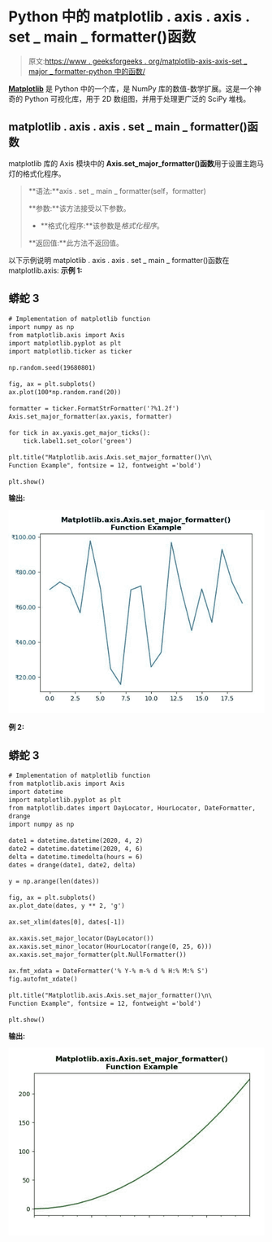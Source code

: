 # Python 中的 matplotlib . axis . axis . set _ main _ formatter()函数

> 原文:[https://www . geeksforgeeks . org/matplotlib-axis-axis-set _ major _ formatter-python 中的函数/](https://www.geeksforgeeks.org/matplotlib-axis-axis-set_major_formatter-function-in-python/)

[**Matplotlib**](https://www.geeksforgeeks.org/python-introduction-matplotlib/) 是 Python 中的一个库，是 NumPy 库的数值-数学扩展。这是一个神奇的 Python 可视化库，用于 2D 数组图，并用于处理更广泛的 SciPy 堆栈。

## matplotlib . axis . axis . set _ main _ formatter()函数

matplotlib 库的 Axis 模块中的 **Axis.set_major_formatter()函数**用于设置主跑马灯的格式化程序。

> **语法:**axis . set _ main _ formatter(self，formatter)
> 
> **参数:**该方法接受以下参数。
> 
> *   **格式化程序:**该参数是*格式化程序*。
> 
> **返回值:**此方法不返回值。

以下示例说明 matplotlib . axis . axis . set _ main _ formatter()函数在 matplotlib.axis:
**示例 1:**

## 蟒蛇 3

```
# Implementation of matplotlib function 
import numpy as np
from matplotlib.axis import Axis  
import matplotlib.pyplot as plt
import matplotlib.ticker as ticker

np.random.seed(19680801)

fig, ax = plt.subplots()
ax.plot(100*np.random.rand(20))

formatter = ticker.FormatStrFormatter('?%1.2f')
Axis.set_major_formatter(ax.yaxis, formatter)

for tick in ax.yaxis.get_major_ticks():
    tick.label1.set_color('green')

plt.title("Matplotlib.axis.Axis.set_major_formatter()\n\
Function Example", fontsize = 12, fontweight ='bold') 

plt.show()
```

**输出:**

![](img/3f393a5230e2756ef01fc2c3d779141a.png)

**例 2:**

## 蟒蛇 3

```
# Implementation of matplotlib function 
from matplotlib.axis import Axis
import datetime 
import matplotlib.pyplot as plt 
from matplotlib.dates import DayLocator, HourLocator, DateFormatter, drange 
import numpy as np 

date1 = datetime.datetime(2020, 4, 2) 
date2 = datetime.datetime(2020, 4, 6) 
delta = datetime.timedelta(hours = 6) 
dates = drange(date1, date2, delta) 

y = np.arange(len(dates)) 

fig, ax = plt.subplots() 
ax.plot_date(dates, y ** 2, 'g') 

ax.set_xlim(dates[0], dates[-1]) 

ax.xaxis.set_major_locator(DayLocator()) 
ax.xaxis.set_minor_locator(HourLocator(range(0, 25, 6))) 
ax.xaxis.set_major_formatter(plt.NullFormatter()) 

ax.fmt_xdata = DateFormatter('% Y-% m-% d % H:% M:% S') 
fig.autofmt_xdate() 

plt.title("Matplotlib.axis.Axis.set_major_formatter()\n\
Function Example", fontsize = 12, fontweight ='bold') 

plt.show()
```

**输出:**

![](img/de3e5da2d150db996e77fab1fb94182f.png)